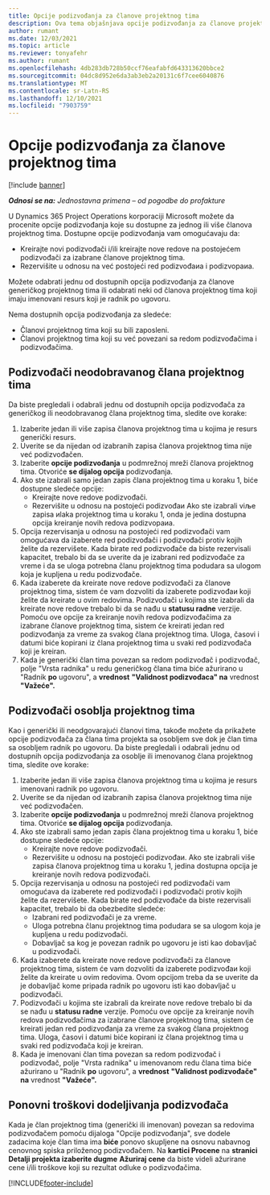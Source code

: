 ```yaml
---
title: Opcije podizvođanja za članove projektnog tima
description: Ova tema objašnjava opcije podizvođanja za članove projektnog tima u korporaciji Microsoft Dynamics 365 Project Operations.
author: rumant
ms.date: 12/03/2021
ms.topic: article
ms.reviewer: tonyafehr
ms.author: rumant
ms.openlocfilehash: 4db283db728b50ccf76eafabfd643313620bbce2
ms.sourcegitcommit: 04dc8d952e6da3ab3eb2a20131c6f7cee6040876
ms.translationtype: MT
ms.contentlocale: sr-Latn-RS
ms.lasthandoff: 12/10/2021
ms.locfileid: "7903759"
---
```

# <a name="subcontracting-options-for-project-team-members"></a>Opcije podizvođanja za članove projektnog tima

[!include [banner](../../includes/dataverse-preview.md)]

_**Odnosi se na:** Jednostavna primena – od pogodbe do profakture_

U Dynamics 365 Project Operations korporaciji Microsoft možete da procenite opcije podizvođanja koje su dostupne za jednog ili više članova projektnog tima. Dostupne opcije podizvođanja vam omogućavaju da:

- Kreirajte novi podizvođači i/ili kreirajte nove redove na postojećem podizvođači za izabrane članove projektnog tima. 
- Rezervišite u odnosu na već postojeći red podizvođaиa i podizvoрaиa. 

Možete odabrati jednu od dostupnih opcija podizvođanja za članove generičkog projektnog tima ili odabrati neki od članova projektnog tima koji imaju imenovani resurs koji je radnik po ugovoru. 

Nema dostupnih opcija podizvođanja za sledeće:

- Članovi projektnog tima koji su bili zaposleni. 
- Članovi projektnog tima koji su već povezani sa redom podizvođačima i podizvođačima. 

## <a name="subcontracting-an-unstaffed-project-team-member"></a>Podizvođači neodobravanog člana projektnog tima

Da biste pregledali i odabrali jednu od dostupnih opcija podizvođača za generičkog ili neodobravanog člana projektnog tima, sledite ove korake:

1. Izaberite jedan ili više zapisa članova projektnog tima u kojima je resurs generički resurs.
2. Uverite se da nijedan od izabranih zapisa članova projektnog tima nije već podizvođačen. 
3. Izaberite **opcije podizvođanja** u podmrežnoj mreži članova projektnog tima. Otvoriće **se dijalog opcija** podizvođanja. 
4. Ako ste izabrali samo jedan zapis člana projektnog tima u koraku 1, biće dostupne sledeće opcije:
    - Kreirajte nove redove podizvođači. 
    - Rezervišite u odnosu na postojeći podizvođaи Ako ste izabrali viљe zapisa иlaka projektnog tima u koraku 1, onda je jedina dostupna opcija kreiranje novih redova podizvoрaиa.
5. Opcija rezervisanja u odnosu na postojeći red podizvođači vam omogućava da izaberete red podizvođači i podizvođači protiv kojih želite da rezervišete. Kada birate red podizvođače da biste rezervisali kapacitet, trebalo bi da se uverite da je izabrani red podizvođače za vreme i da se uloga potrebna članu projektnog tima podudara sa ulogom koja je kupljena u redu podizvođače.
6. Kada izaberete da kreirate nove redove podizvođači za članove projektnog tima, sistem će vam dozvoliti da izaberete podizvođaи koji želite da kreirate u ovim redovima. Podizvođači u kojima ste izabrali da kreirate nove redove trebalo bi da se nađu u **statusu radne** verzije. Pomoću ove opcije za kreiranje novih redova podizvođačima za izabrane članove projektnog tima, sistem će kreirati jedan red podizvođanja za vreme za svakog člana projektnog tima. Uloga, časovi i datumi biće kopirani iz člana projektnog tima u svaki red podizvođača koji je kreiran. 
7. Kada je generički član tima povezan sa redom podizvođač i podizvođač, polje "Vrsta radnika" u redu generičkog člana tima biće ažurirano u "Radnik **po** ugovoru", a **vrednost** **"Validnost podizvođaca" na** vrednost **"Važeće".**

## <a name="subcontracting-a-staffed-project-team-member"></a>Podizvođači osoblja projektnog tima

Kao i generički ili neodgovarajući članovi tima, takođe možete da prikažete opcije podizvođača za člana tima projekta sa osobljem sve dok je član tima sa osobljem radnik po ugovoru. Da biste pregledali i odabrali jednu od dostupnih opcija podizvođanja za osoblje ili imenovanog člana projektnog tima, sledite ove korake:

1. Izaberite jedan ili više zapisa članova projektnog tima u kojima je resurs imenovani radnik po ugovoru.
2. Uverite se da nijedan od izabranih zapisa članova projektnog tima nije već podizvođačen. 
3. Izaberite **opcije podizvođanja** u podmrežnoj mreži članova projektnog tima. Otvoriće **se dijalog opcija** podizvođanja. 
4. Ako ste izabrali samo jedan zapis člana projektnog tima u koraku 1, biće dostupne sledeće opcije:
      - Kreirajte nove redove podizvođači.
      - Rezervišite u odnosu na postojeći podizvođaи.
  Ako ste izabrali više zapisa članova projektnog tima u koraku 1, jedina dostupna opcija je kreiranje novih redova podizvođači.
5. Opcija rezervisanja u odnosu na postojeći red podizvođači vam omogućava da izaberete red podizvođači i podizvođači protiv kojih želite da rezervišete. Kada birate red podizvođače da biste rezervisali kapacitet, trebalo bi da obezbedite sledeće:
      - Izabrani red podizvođači je za vreme. 
      - Uloga potrebna članu projektnog tima podudara se sa ulogom koja je kupljena u redu podizvođači. 
      - Dobavljač sa kog je povezan radnik po ugovoru je isti kao dobavljač u podizvođači.
6. Kada izaberete da kreirate nove redove podizvođači za članove projektnog tima, sistem će vam dozvoliti da izaberete podizvođaи koji želite da kreirate u ovim redovima. Ovom opcijom treba da se uverite da je dobavljač kome pripada radnik po ugovoru isti kao dobavljač u podizvođači. 
7. Podizvođači u kojima ste izabrali da kreirate nove redove trebalo bi da se nađu u **statusu radne** verzije. Pomoću ove opcije za kreiranje novih redova podizvođačima za izabrane članove projektnog tima, sistem će kreirati jedan red podizvođanja za vreme za svakog člana projektnog tima. Uloga, časovi i datumi biće kopirani iz člana projektnog tima u svaki red podizvođača koji je kreiran.  
8. Kada je imenovani član tima povezan sa redom podizvođač i podizvođač, polje "Vrsta radnika" u imenovanom redu člana tima biće ažurirano u "Radnik **po** ugovoru", a **vrednost** **"Validnost podizvođače" na** vrednost **"Važeće".**

## <a name="re-costing-subcontractor-assignments"></a>Ponovni troškovi dodeljivanja podizvođača

Kada je član projektnog tima (generički ili imenovan) povezan sa redovima podizvođačem pomoću dijaloga "Opcije podizvođanja", sve dodele zadacima koje član tima ima **biće** ponovo skupljene na osnovu nabavnog cenovnog spiska priloženog podizvođačem. Na **kartici Procene** na **stranici Detalji projekta izaberite dugme** **Ažuriraj cene** da biste videli ažurirane cene i/ili troškove koji su rezultat odluke o podizvođačima.

[!INCLUDE[footer-include](../../includes/footer-banner.md)]
